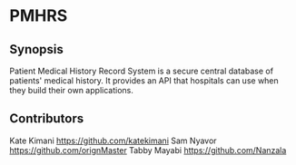 # PMHRS

## Synopsis

Patient Medical History Record System is a secure central database of patients' medical history. It provides an API that hospitals can use when they build their own applications.

## Contributors

Kate Kimani <https://github.com/katekimani>
Sam Nyavor <https://github.com/orignMaster>
Tabby Mayabi <https://github.com/Nanzala>
